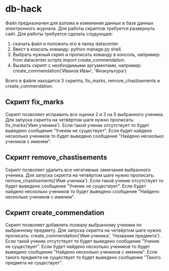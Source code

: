 # db-hack

Файл предназначен для взлома и изменения данных в базе данных электронного журнала. Для работы скриптов требуется развернуть сайт. Для работы требуется сделать слудующее:

1. скачать файл и положить его в папку datacenter.
2. Ввест в консоль команду: python manage.py shell.
3. Выбрать нужный скрип и прописать команду в консоль, например: from datacenter.scripts import create_commendation.
4. Вызвать скрипт с необходимыми аргументами, например: create_commendation('Иванов Иван', 'Физкультура')

Всего в файле находится 3 скрипта, fix_marks, remove_chastisements и create_commendation.

## Скрипт fix_marks
Скрипт позволяет исправить все оценки 2 и 3 на 5 выбранного ученика. Для запуска скрипта на четвёртом шаге нужно прописать: fix_marks('Имя ученика'). Если такой ученик отсутствует то будет выведено сообщение "Ученик не существует". Если будет найдено несколько учеников то будет выведено сообщение "Найдено несколько учеников с именем".

## Скрипт remove_chastisements
Скрипт позволяет удалить все негативные замечания выбранного ученика. Для запуска скрипта на четвёртом шаге нужно прописать: remove_chastisements('Имя ученика'). Если такой ученик отсутствует то будет выведено сообщение "Ученик не существует". Если будет найдено несколько учеников то будет выведено сообщение "Найдено несколько учеников с именем".

## Скрипт create_commendation
Скрипт позволяет добавлять похвалу выбранному ученики по выбранному предмету. Для запуска скрипта на четвёртом шаге нужно прописать: create_commendation('Имя ученика', 'Название предмета'). Если такой ученик отсутствует то будет выведено сообщение "Ученик не существует". Если будет найдено несколько учеников то будет выведено сообщение "Найдено несколько учеников с именем". Если такого предмета не существует то будет выведено сообщение "Такого предмета не существует".